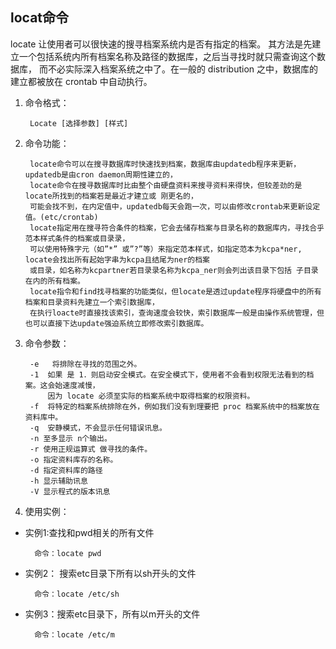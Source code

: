 ## locat命令
locate 让使用者可以很快速的搜寻档案系统内是否有指定的档案。
其方法是先建立一个包括系统内所有档案名称及路径的数据库，之后当寻找时就只需查询这个数据库，
而不必实际深入档案系统之中了。在一般的 distribution 之中，数据库的建立都被放在 crontab 中自动执行。

1. 命令格式：

        Locate [选择参数] [样式]
2. 命令功能：

        locate命令可以在搜寻数据库时快速找到档案，数据库由updatedb程序来更新，updatedb是由cron daemon周期性建立的，
        locate命令在搜寻数据库时比由整个由硬盘资料来搜寻资料来得快，但较差劲的是locate所找到的档案若是最近才建立或 刚更名的，
        可能会找不到，在内定值中，updatedb每天会跑一次，可以由修改crontab来更新设定值。(etc/crontab)
        locate指定用在搜寻符合条件的档案，它会去储存档案与目录名称的数据库内，寻找合乎范本样式条件的档案或目录录，
        可以使用特殊字元（如”*” 或”?”等）来指定范本样式，如指定范本为kcpa*ner, locate会找出所有起始字串为kcpa且结尾为ner的档案
        或目录，如名称为kcpartner若目录录名称为kcpa_ner则会列出该目录下包括 子目录在内的所有档案。
        locate指令和find找寻档案的功能类似，但locate是透过update程序将硬盘中的所有档案和目录资料先建立一个索引数据库，
        在执行loacte时直接找该索引，查询速度会较快，索引数据库一般是由操作系统管理，但也可以直接下达update强迫系统立即修改索引数据库。
3. 命令参数：

        -e   将排除在寻找的范围之外。
        -1  如果 是 1．则启动安全模式。在安全模式下，使用者不会看到权限无法看到的档案。这会始速度减慢，
            因为 locate 必须至实际的档案系统中取得档案的权限资料。
        -f  将特定的档案系统排除在外，例如我们没有到理要把 proc 档案系统中的档案放在资料库中。
        -q  安静模式，不会显示任何错误讯息。
        -n 至多显示 n个输出。
        -r 使用正规运算式 做寻找的条件。
        -o 指定资料库存的名称。
        -d 指定资料库的路径
        -h 显示辅助讯息
        -V 显示程式的版本讯息
4. 使用实例：

* 实例1:查找和pwd相关的所有文件

        命令：locate pwd

* 实例2： 搜索etc目录下所有以sh开头的文件

        命令：locate /etc/sh

* 实例3：搜索etc目录下，所有以m开头的文件

        命令：locate /etc/m
